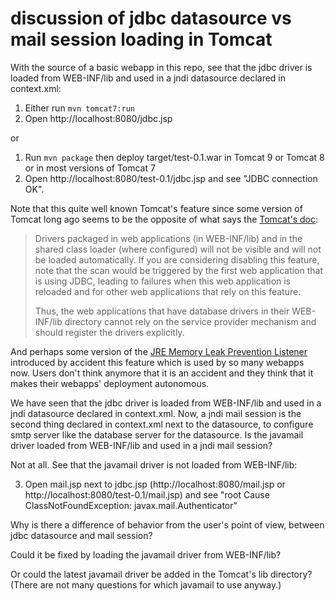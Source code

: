 # discussion of jdbc datasource vs mail session loading in Tomcat

With the source of a basic webapp in this repo, see that the jdbc driver is loaded from WEB-INF/lib and used in a jndi datasource declared in context.xml:
1. Either run `mvn tomcat7:run`
2. Open http://localhost:8080/jdbc.jsp

or

1. Run `mvn package` then deploy target/test-0.1.war in Tomcat 9 or Tomcat 8 or in most versions of Tomcat 7
2. Open http://localhost:8080/test-0.1/jdbc.jsp and see "JDBC connection OK".

Note that this quite well known Tomcat's feature since some version of Tomcat long ago seems to be the opposite of what says the [Tomcat's doc](https://tomcat.apache.org/tomcat-9.0-doc/jndi-datasource-examples-howto.html#DriverManager,_the_service_provider_mechanism_and_memory_leaks):

> Drivers packaged in web applications (in WEB-INF/lib) and in the shared class loader (where configured) will not be visible and will not be loaded automatically. If you are considering disabling this feature, note that the scan would be triggered by the first web application that is using JDBC, leading to failures when this web application is reloaded and for other web applications that rely on this feature.
>
> Thus, the web applications that have database drivers in their WEB-INF/lib directory cannot rely on the service provider mechanism and should register the drivers explicitly.

And perhaps some version of the [JRE Memory Leak Prevention Listener](https://tomcat.apache.org/tomcat-9.0-doc/config/listeners.html) introduced by accident this feature which is used by so many webapps now. Users don't think anymore that it is an accident and they think that it makes their webapps' deployment autonomous.

We have seen that the jdbc driver is loaded from WEB-INF/lib and used in a jndi datasource declared in context.xml. Now, a jndi mail session is the second thing declared in context.xml next to the datasource, to configure smtp server like the database server for the datasource. Is the javamail driver loaded from WEB-INF/lib and used in a jndi mail session?

Not at all. See that the javamail driver is not loaded from WEB-INF/lib:

3. Open mail.jsp next to jdbc.jsp (http://localhost:8080/mail.jsp or http://localhost:8080/test-0.1/mail.jsp) and see "root Cause ClassNotFoundException: javax.mail.Authenticator"

Why is there a difference of behavior from the user's point of view, between jdbc datasource and mail session?

Could it be fixed by loading the javamail driver from WEB-INF/lib?

Or could the latest javamail driver be added in the Tomcat's lib directory? (There are not many questions for which javamail to use anyway.)
